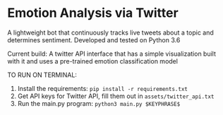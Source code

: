 # Emotion Analysis via Twitter
A lightweight bot that continuously tracks live tweets about a topic and determines sentiment. Developed and tested on Python 3.6

Current build: A twitter API interface that has a simple visualization built with it and uses a pre-trained emotion classification model

TO RUN ON TERMINAL:
1. Install the requirements: `pip install -r requirements.txt`
2. Get API keys for Twitter API, fill them out in `assets/twitter_api.txt`
3. Run the main.py program: `python3 main.py $KEYPHRASE$`
